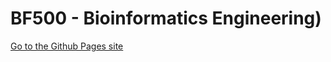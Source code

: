 # BF500 - Bioinformatics Engineering)

[Go to the Github Pages site](https://adamlabadorf.github.io/bf500/)
